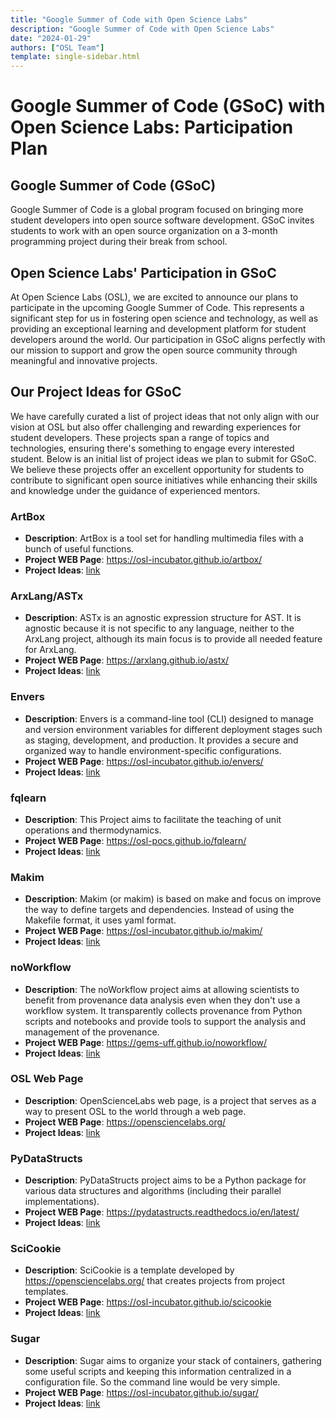 ```yaml
---
title: "Google Summer of Code with Open Science Labs"
description: "Google Summer of Code with Open Science Labs"
date: "2024-01-29"
authors: ["OSL Team"]
template: single-sidebar.html
---
```


# Google Summer of Code (GSoC) with Open Science Labs: Participation Plan

## Google Summer of Code (GSoC)

Google Summer of Code is a global program focused on bringing more student
developers into open source software development. GSoC invites students to work
with an open source organization on a 3-month programming project during their
break from school.

## Open Science Labs' Participation in GSoC

At Open Science Labs (OSL), we are excited to announce our plans to participate
in the upcoming Google Summer of Code. This represents a significant step for us
in fostering open science and technology, as well as providing an exceptional
learning and development platform for student developers around the world. Our
participation in GSoC aligns perfectly with our mission to support and grow the
open source community through meaningful and innovative projects.

## Our Project Ideas for GSoC

We have carefully curated a list of project ideas that not only align with our
vision at OSL but also offer challenging and rewarding experiences for student
developers. These projects span a range of topics and technologies, ensuring
there's something to engage every interested student. Below is an initial list
of project ideas we plan to submit for GSoC. We believe these projects offer an
excellent opportunity for students to contribute to significant open source
initiatives while enhancing their skills and knowledge under the guidance of
experienced mentors.

### ArtBox

- **Description**: ArtBox is a tool set for handling multimedia files with a
  bunch of useful functions.
- **Project WEB Page**:  <https://osl-incubator.github.io/artbox/>
- **Project Ideas**: [link](/programs/internship/gsoc/artbox)

### ArxLang/ASTx

- **Description**: ASTx is an agnostic expression structure for AST. It is
  agnostic because it is not specific to any language, neither to the ArxLang
  project, although its main focus is to provide all needed feature for ArxLang.
- **Project WEB Page**: <https://arxlang.github.io/astx/>
- **Project Ideas**: [link](/programs/internship/gsoc/astx)

### Envers

- **Description**: Envers is a command-line tool (CLI) designed to manage and
  version environment variables for different deployment stages such as staging,
  development, and production. It provides a secure and organized way to handle
  environment-specific configurations.
- **Project WEB Page**:
  <https://osl-incubator.github.io/envers/>
- **Project Ideas**: [link](/programs/internship/gsoc/envers)

### fqlearn

- **Description**: This Project aims to facilitate the teaching of unit
  operations and thermodynamics.
- **Project WEB Page**: <https://osl-pocs.github.io/fqlearn/>
- **Project Ideas**: [link](/programs/internship/gsoc/fqlearn)

### Makim

- **Description**: Makim (or makim) is based on make and focus on improve the
  way to define targets and dependencies. Instead of using the Makefile format,
  it uses yaml format.
- **Project WEB Page**: <https://osl-incubator.github.io/makim/>
- **Project Ideas**: [link](/programs/internship/gsoc/makim)

### noWorkflow

- **Description**: The noWorkflow project aims at allowing scientists to benefit
  from provenance data analysis even when they don't use a workflow system. It
  transparently collects provenance from Python scripts and notebooks and
  provide tools to support the analysis and management of the provenance.
- **Project WEB Page**: <https://gems-uff.github.io/noworkflow/>
- **Project Ideas**: [link](/programs/internship/gsoc/noworkflow)

### OSL Web Page

- **Description**: OpenScienceLabs web page, is a project that serves as a way
  to present OSL to the world through a web page.
- **Project WEB Page**: <https://opensciencelabs.org/>
- **Project Ideas**: [link](/programs/internship/gsoc/osl)

### PyDataStructs

- **Description**: PyDataStructs project aims to be a Python package for various
  data structures and algorithms (including their parallel implementations).
- **Project WEB Page**:
  <https://pydatastructs.readthedocs.io/en/latest/>
- **Project Ideas**: [link](/programs/internship/gsoc/pydatastructs)

### SciCookie

- **Description**: SciCookie is a template developed by
  <https://opensciencelabs.org/> that creates projects from project templates.
- **Project WEB Page**:
  <https://osl-incubator.github.io/scicookie>
- **Project Ideas**: [link](/programs/internship/gsoc/scicookie)

### Sugar

- **Description**: Sugar aims to organize your stack of containers, gathering
  some useful scripts and keeping this information centralized in a
  configuration file. So the command line would be very simple.
- **Project WEB Page**: <https://osl-incubator.github.io/sugar/>
- **Project Ideas**: [link](/programs/internship/gsoc/sugar)
